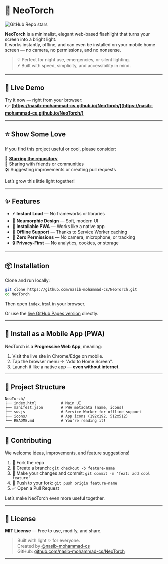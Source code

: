 # 🔦 NeoTorch

![GitHub Repo stars](https://img.shields.io/github/stars/nasib-mohammad-cs/NeoTorch?style=social)



**NeoTorch** is a minimalist, elegant web-based flashlight that turns your screen into a bright light.  
It works instantly, offline, and can even be installed on your mobile home screen — no camera, no permissions, and no nonsense.

> 💡 Perfect for night use, emergencies, or silent lighting.  
> ⚡ Built with speed, simplicity, and accessibility in mind.

---

## 🚀 Live Demo

Try it now — right from your browser:  
👉 **[https://nasib-mohammad-cs.github.io/NeoTorch/](https://nasib-mohammad-cs.github.io/NeoTorch/)**

---

## ⭐️ Show Some Love

If you find this project useful or cool, please consider:

🌟 **[Starring the repository](https://github.com/nasib-mohammad-cs/NeoTorch/stargazers)**  
🔗 Sharing with friends or communities  
🛠 Suggesting improvements or creating pull requests

Let’s grow this little light together!

---

## ✨ Features

- ⚡ **Instant Load** — No frameworks or libraries
- 🌙 **Neumorphic Design** — Soft, modern UI
- 📱 **Installable PWA** — Works like a native app
- 🔌 **Offline Support** — Thanks to Service Worker caching
- 🧠 **Zero Permissions** — No camera, microphone, or tracking
- 🔒 **Privacy-First** — No analytics, cookies, or storage

---

## 📦 Installation

Clone and run locally:

```bash
git clone https://github.com/nasib-mohammad-cs/NeoTorch.git
cd NeoTorch
```

Then open `index.html` in your browser.

Or use the [live GitHub Pages version](https://nasib-mohammad-cs.github.io/NeoTorch/) directly.

---

## 📲 Install as a Mobile App (PWA)

NeoTorch is a **Progressive Web App**, meaning:

1. Visit the live site in Chrome/Edge on mobile.
2. Tap the browser menu → "Add to Home Screen".
3. Launch it like a native app — **even without internet**.

---

## 📁 Project Structure

```
NeoTorch/
├── index.html           # Main UI
├── manifest.json        # PWA metadata (name, icons)
├── sw.js                # Service Worker for offline support
├── icons/               # App icons (192x192, 512x512)
└── README.md            # You're reading it!
```

---

## 🤝 Contributing

We welcome ideas, improvements, and feature suggestions!

1. 🍴 Fork the repo
2. 🔧 Create a branch: `git checkout -b feature-name`
3. 📝 Make your changes and commit: `git commit -m 'feat: add cool feature'`
4. 🚀 Push to your fork: `git push origin feature-name`
5. ✅ Open a Pull Request

Let’s make NeoTorch even more useful together.

---

## 📄 License

**MIT License** — Free to use, modify, and share.

> Built with light ✨ for everyone.  
> Created by [@nasib-mohammad-cs](https://github.com/nasib-mohammad-cs)  
> GitHub: [github.com/nasib-mohammad-cs/NeoTorch](https://github.com/nasib-mohammad-cs/NeoTorch)

---
